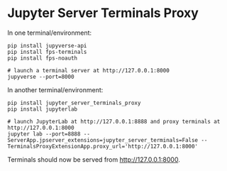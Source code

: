 # Jupyter Server Terminals Proxy

In one terminal/environment:

```console
pip install jupyverse-api
pip install fps-terminals
pip install fps-noauth

# launch a terminal server at http://127.0.0.1:8000
jupyverse --port=8000
```

In another terminal/environment:

```console
pip install jupyter_server_terminals_proxy
pip install jupyterlab

# launch JupyterLab at http://127.0.0.1:8888 and proxy terminals at http://127.0.0.1:8000
jupyter lab --port=8888 --ServerApp.jpserver_extensions=jupyter_server_terminals=False --TerminalsProxyExtensionApp.proxy_url='http://127.0.0.1:8000'
```

Terminals should now be served from http://127.0.0.1:8000.
